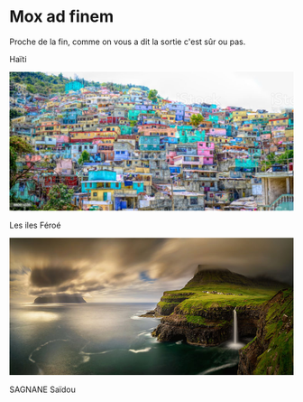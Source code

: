 # Mox ad finem

Proche de la fin, comme on vous a dit la sortie c'est sûr ou pas.

Haïti

[![image B](../images/haiti.jpg)](https://github.com/ssagnane1/tp2-labyrinthe/blob/main/jeu-heros-sdc/Haïti.md)

Les iles Féroé

[![image B](../images/féroé.jpg)](https://github.com/ssagnane1/tp2-labyrinthe/blob/main/jeu-heros-sdc/Féroé.md)

SAGNANE Saïdou
